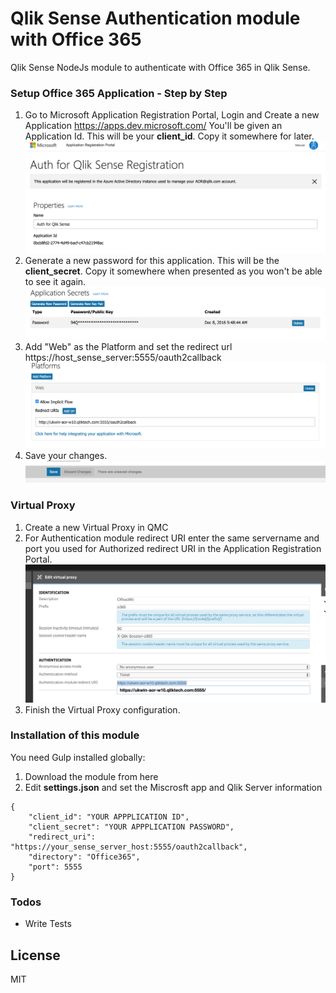 # Qlik Sense Authentication module with Office 365

Qlik Sense NodeJs module to authenticate with Office 365 in Qlik Sense.

### Setup Office 365 Application - Step by Step
1. Go to Microsoft Application Registration Portal, Login and Create a new Application https://apps.dev.microsoft.com/ You'll be given an Application Id. This will be your **client_id**. Copy it somewhere for later.
![](https://github.com/mjromper/qlik-auth-office365/raw/master/docs/images/createapp.png)
2. Generate a new password for this application. This will be the **client_secret**. Copy it somewhere when presented as you won't be able to see it again.
![](https://github.com/mjromper/qlik-auth-office365/raw/master/docs/images/generatepassword.png)
3. Add "Web" as the Platform and set the redirect url https://host_sense_server:5555/oauth2callback
![](https://github.com/mjromper/qlik-auth-office365/raw/master/docs/images/webapplicationredirect.png)
4. Save your changes.
![](https://github.com/mjromper/qlik-auth-office365/raw/master/docs/images/saveconfig.png)

### Virtual Proxy
1. Create a new Virtual Proxy in QMC
2. For Authentication module redirect URI enter the same servername and port you used for Authorized redirect URI in the Application Registration Portal.
![](https://github.com/mjromper/qlik-auth-office365/raw/master/docs/images/virtual-proxy.png)
3. Finish the Virtual Proxy configuration.

### Installation of this module

You need Gulp installed globally:
1. Download the module from here
2. Edit **settings.json** and set the Miscrosft app and Qlik Server information
```
{
	"client_id": "YOUR APPPLICATION ID",
	"client_secret": "YOUR APPPLICATION PASSWORD",
	"redirect_uri": "https://your_sense_server_host:5555/oauth2callback",
	"directory": "Office365",
	"port": 5555
}
```

### Todos

 - Write Tests

License
----

MIT

